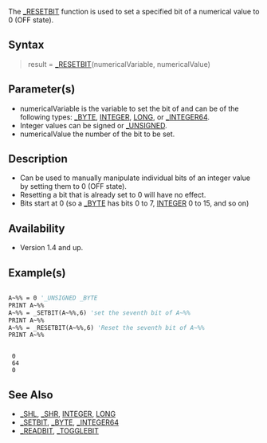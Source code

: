 The [_RESETBIT](_RESETBIT) function is used to set a specified bit of a numerical value to 0 (OFF state).

## Syntax

> result = [_RESETBIT](_RESETBIT)(numericalVariable, numericalValue)

## Parameter(s)

* numericalVariable is the variable to set the bit of and can be of the following types: [_BYTE](_BYTE), [INTEGER](INTEGER), [LONG](LONG), or [_INTEGER64](_INTEGER64).
* Integer values can be signed or [_UNSIGNED](_UNSIGNED).
* numericalValue the number of the bit to be set.

## Description

* Can be used to manually manipulate individual bits of an integer value by setting them to 0 (OFF state).
* Resetting a bit that is already set to 0 will have no effect.
* Bits start at 0 (so a [_BYTE](_BYTE) has bits 0 to 7, [INTEGER](INTEGER) 0 to 15, and so on)

## Availability

* Version 1.4 and up.

## Example(s)

```vb

A~%% = 0 '_UNSIGNED _BYTE
PRINT A~%%
A~%% = _SETBIT(A~%%,6) 'set the seventh bit of A~%%
PRINT A~%%
A~%% = _RESETBIT(A~%%,6) 'Reset the seventh bit of A~%%
PRINT A~%%

```

```text

 0
 64
 0

```

## See Also

* [_SHL](_SHL), [_SHR](_SHR), [INTEGER](INTEGER), [LONG](LONG)
* [_SETBIT](_SETBIT), [_BYTE](_BYTE), [_INTEGER64](_INTEGER64)
* [_READBIT](_READBIT), [_TOGGLEBIT](_TOGGLEBIT)
